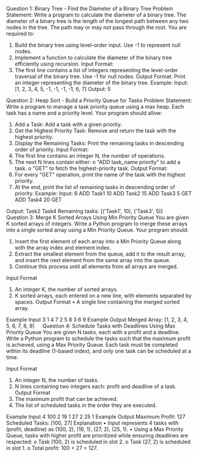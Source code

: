 Question 1: Binary Tree - Find the Diameter of a Binary Tree
Problem Statement:
Write a program to calculate the diameter of a binary tree. The diameter of a binary tree is the length of the longest path between any two nodes in the tree. The path may or may not pass through the root.
You are required to:
1.	Build the binary tree using level-order input. Use -1 to represent null nodes.
2.	Implement a function to calculate the diameter of the binary tree efficiently using recursion.
Input Format:
1.	The first line contains a list of integers representing the level-order traversal of the binary tree. Use -1 for null nodes.
Output Format:
Print an integer representing the diameter of the binary tree.
Example:
Input:
[1, 2, 3, 4, 5, -1, -1, -1, -1, 6, 7]
Output:
5









Question 2: Heap Sort - Build a Priority Queue for Tasks
Problem Statement:
Write a program to manage a task priority queue using a max heap. Each task has a name and a priority level. Your program should allow:
1.	Add a Task: Add a task with a given priority.
2.	Get the Highest Priority Task: Remove and return the task with the highest priority.
3.	Display the Remaining Tasks: Print the remaining tasks in descending order of priority.
Input Format:
1.	The first line contains an integer N, the number of operations.
2.	The next N lines contain either:
o	"ADD task_name priority" to add a task.
o	"GET" to fetch the highest-priority task.
Output Format:
1.	For every "GET" operation, print the name of the task with the highest priority.
2.	At the end, print the list of remaining tasks in descending order of priority.
Example:
Input:
6
ADD Task1 10
ADD Task2 15
ADD Task3 5
GET
ADD Task4 20
GET

Output:
Task2
Task4
Remaining tasks: [('Task1', 10), ('Task3', 5)]
 
Question 3: Merge K Sorted Arrays Using Min Priority Queue
You are given K sorted arrays of integers. Write a Python program to merge these arrays into a single sorted array using a Min Priority Queue.
Your program should:
1.	Insert the first element of each array into a Min Priority Queue along with the array index and element index.
2.	Extract the smallest element from the queue, add it to the result array, and insert the next element from the same array into the queue.
3.	Continue this process until all elements from all arrays are merged.

Input Format
1.	An integer K, the number of sorted arrays.
2.	K sorted arrays, each entered on a new line, with elements separated by spaces.
Output Format
•	A single line containing the merged sorted array.

Example Input
3
1 4 7
2 5 8
3 6 9
Example Output
Merged Array: [1, 2, 3, 4, 5, 6, 7, 8, 9]
 
Question 4: Schedule Tasks with Deadlines Using Max Priority Queue
You are given N tasks, each with a profit and a deadline. Write a Python program to schedule the tasks such that the maximum profit is achieved, using a Max Priority Queue.
Each task must be completed within its deadline (1-based index), and only one task can be scheduled at a time.

Input Format
1.	An integer N, the number of tasks.
2.	N lines containing two integers each: profit and deadline of a task.
Output Format
1.	The maximum profit that can be achieved.
2.	The list of scheduled tasks in the order they are executed.

Example Input
4
100   2
19   1
27   2
25   1
Example Output
Maximum Profit: 127
Scheduled Tasks: [100, 27]
Explanation
•	Input represents 4 tasks with (profit, deadline) as (100, 2), (19, 1), (27, 2), (25, 1).
•	Using a Max Priority Queue, tasks with higher profit are prioritized while ensuring deadlines are respected:
o	Task (100, 2) is scheduled in slot 2.
o	Task (27, 2) is scheduled in slot 1.
o	Total profit: 100 + 27 = 127.


